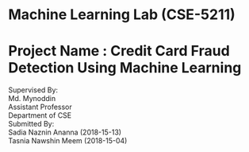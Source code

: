 # Machine Learning Lab (CSE-5211)<br>
# Project Name : Credit Card Fraud Detection Using Machine Learning<br>
Supervised By:<br>
Md. Mynoddin<br>
Assistant Professor<br>
Department of CSE<br>
Submitted By:<br>
Sadia Naznin Ananna (2018-15-13)<br>
Tasnia Nawshin Meem (2018-15-04)<br>


